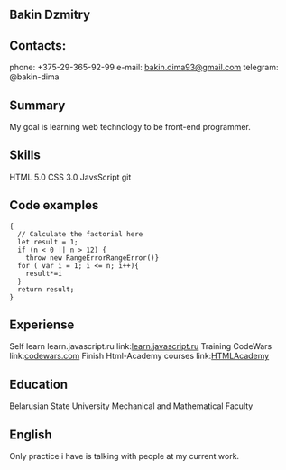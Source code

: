 ## Bakin Dzmitry
## Contacts:
phone: +375-29-365-92-99
e-mail: bakin.dima93@gmail.com
telegram: @bakin-dima
## Summary
My goal is learning web technology to be front-end programmer.
## Skills
HTML 5.0 CSS 3.0 JavsScript git
## Code examples
```function factorial(n)
{
  // Calculate the factorial here
  let result = 1;
  if (n < 0 || n > 12) {
    throw new RangeErrorRangeError()}
  for ( var i = 1; i <= n; i++){
    result*=i
  }
  return result;
}
```
## Experiense 
Self learn learn.javascript.ru link:[learn.javascript.ru](https://learn.javascript.ru/)
Training CodeWars link:[codewars.com](https://www.codewars.com/users/bakin-dima/completed_solutions)
Finish Html-Academy courses link:[HTMLAcademy](https://htmlacademy.ru/profile/id109598/progress)
## Education
Belarusian State University Mechanical and Mathematical Faculty
## English
Only practice i have is talking with people at my current work.
